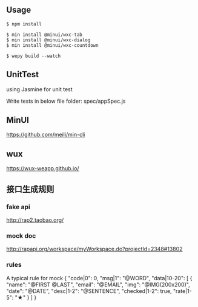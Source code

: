 
## Usage

    $ npm install

    $ min install @minui/wxc-tab
    $ min install @minui/wxc-dialog
    $ min install @minui/wxc-countdown

    $ wepy build --watch

## UnitTest

using Jasmine for unit test

Write tests in below file
folder:
spec/appSpec.js


## MinUI

https://github.com/meili/min-cli

## wux
https://wux-weapp.github.io/

## 接口生成规则

### fake api
http://rap2.taobao.org/

### mock doc

http://rapapi.org/workspace/myWorkspace.do?projectId=2348#13802

### rules

A typical rule for mock
{
  "code|0": 0,
  "msg|1": "@WORD",
  "data|10-20": [
    {
      "name": "@FIRST @LAST",
      "email": "@EMAIL",
      "img": "@IMG(200x200)",
      "date": "@DATE",
      "desc|1-2": "@SENTENCE",
      "checked|1-2": true,
      "rate|1-5": "★"
    }
  ]
}